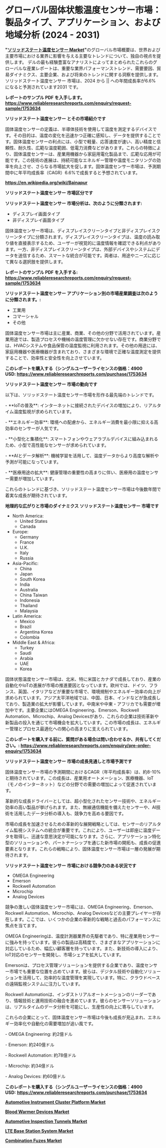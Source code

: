 <p><h1>グローバル固体状態温度センサー市場：製品タイプ、アプリケーション、および地域分析 (2024 - 2031)</h1></p><p><strong>"<a href="https://www.reliableresearchreports.com/solid-state-temperature-sensor-r1753634?utm_campaign=107&utm_medium=6&utm_source=Github&utm_content=ia&utm_term=02102024&utm_id=solid-state-temperature-sensor">ソリッドステート温度センサー Market</a>"</strong>のグローバル市場概要は、世界および主要市場における業界に影響を与える主要なトレンドについて、独自の視点を提供します。 デルの最も経験豊富なアナリストによってまとめられたこれらのグローバルな産業レポートは、重要な業界パフォーマンストレンド、需要要因、貿易ダイナミクス、主要企業、および将来のトレンドに関する洞察を提供します。 ソリッドステート温度センサー 市場は、2024 から || への年間成長率が6.6% になると予測されています2031 です。</p>
<p><strong>レポートのサンプル PDF を入手します。</strong><strong><a href="https://www.reliableresearchreports.com/enquiry/request-sample/1753634?utm_campaign=107&utm_medium=6&utm_source=Github&utm_content=ia&utm_term=02102024&utm_id=solid-state-temperature-sensor">https://www.reliableresearchreports.com/enquiry/request-sample/1753634</a></strong></p>
<p><strong>ソリッドステート温度センサー とその市場紹介です</strong></p>
<p><p>固体温度センサーの定義は、半導体技術を使用して温度を測定するデバイスです。その目的は、温度の変化を迅速かつ正確に感知し、データを提供することです。固体温度センサーの利点には、小型で軽量、応答速度が速い、高い精度と信頼性、耐久性、広範な温度範囲、低電力消費などがあります。これらの特徴により、固体温度センサーは、産業用機器から家庭用電化製品まで、広範な応用が可能です。この技術の進展は、持続可能なエネルギー管理や温度モニタリングの効率を向上させ、さらなる市場拡大を促します。固体温度センサー市場は、予測期間中に年平均成長率（CAGR）6.6%で成長すると予想されています。</p><a href="https://en.wikipedia.org/wiki/Bainapur?utm_campaign=107&utm_medium=6&utm_source=Github&utm_content=ia&utm_term=02102024&utm_id=solid-state-temperature-sensor"></a></p>
<p><strong><a href="https://en.wikipedia.org/wiki/Bainapur?utm_campaign=107&utm_medium=6&utm_source=Github&utm_content=ia&utm_term=02102024&utm_id=solid-state-temperature-sensor">https://en.wikipedia.org/wiki/Bainapur</a></strong></p>
<p><strong>ソリッドステート温度センサー&nbsp;市場区分です</strong><strong></strong></p>
<p><strong>ソリッドステート温度センサー 市場分析は、次のように分類されます:</strong>&nbsp;</p>
<p><ul><li>ディスプレイ画面タイプ</li><li>非ディスプレイ画面タイプ</li></ul></p>
<p><p>固体温度センサー市場は、ディスプレイスクリーンタイプと非ディスプレイスクリーンタイプに分類されます。ディスプレイスクリーンタイプは、温度の読み取り値を直接表示するため、ユーザーが視覚的に温度情報を確認できる利点があります。一方、非ディスプレイスクリーンタイプは、外部デバイスやシステムにデータを送信するため、スマートな統合が可能です。両者は、用途やニーズに応じて異なる選択肢を提供します。</p></p>
<p><strong>レポートのサンプル PDF を入手する: <a href="https://www.reliableresearchreports.com/enquiry/request-sample/1753634?utm_campaign=107&utm_medium=6&utm_source=Github&utm_content=ia&utm_term=02102024&utm_id=solid-state-temperature-sensor">https://www.reliableresearchreports.com/enquiry/request-sample/1753634</a></strong></p>
<p><strong> ソリッドステート温度センサー アプリケーション別の市場産業調査は次のように分類されます。:</strong></p>
<p><ul><li>工業用</li><li>コマーシャル</li><li>その他</li></ul></p>
<p><p>固体温度センサー市場は主に産業、商業、その他の分野で活用されています。産業用途では、製造プロセスや機械の温度管理に欠かせない存在です。商業分野では、HVACシステムや食品保管の温度監視に利用されます。その他の用途には、家庭用機器や医療機器が含まれており、さまざまな環境で正確な温度測定を提供することで、効率性と安全性を向上させています。</p></p>
<p><strong>このレポートを購入する（シングルユーザーライセンスの価格：4900 USD:</strong><strong>&nbsp;<a href="https://www.reliableresearchreports.com/purchase/1753634?utm_campaign=107&utm_medium=6&utm_source=Github&utm_content=ia&utm_term=02102024&utm_id=solid-state-temperature-sensor">https://www.reliableresearchreports.com/purchase/1753634</a></strong></p>
<p><strong>ソリッドステート温度センサー 市場の動向です</strong></p>
<p><p>以下は、ソリッドステート温度センサー市場を形作る最先端のトレンドです。</p><p>- **IoTの普及**: インターネットに接続されたデバイスの増加により、リアルタイム温度監視が求められています。</p><p>  </p><p>- **エネルギー効率**: 環境への配慮から、エネルギー消費を最小限に抑える高効率のセンサーが人気です。</p><p>  </p><p>- **小型化と集積化**: スマートフォンやウェアラブルデバイスに組み込まれるため、小型で高性能なセンサーが求められています。</p><p>  </p><p>- **AIとデータ解析**: 機械学習を活用して、温度データからより高度な解析や予測が可能になっています。</p><p>  </p><p>- **医療用途の拡大**: 健康管理の重要性の高まりに伴い、医療用の温度センサー需要が増加しています。</p><p>これらのトレンドに基づき、ソリッドステート温度センサー市場は今後数年間で着実な成長が期待されています。</p></p>
<p><strong>地理的な広がりと市場のダイナミクス ソリッドステート温度センサー 市場です</strong></p>
<p><ul>
    <li>
        North America:
        <ul>
            <li>United States</li>
            <li>Canada</li>
        </ul>
    </li>
    <li>
        Europe:
        <ul>
            <li>Germany</li>
            <li>France</li>
            <li>U.K.</li>
            <li>Italy</li>
            <li>Russia</li>
        </ul>
    </li>
    <li>
        Asia-Pacific:
        <ul>
            <li>China</li>
            <li>Japan</li>
            <li>South Korea</li>
            <li>India</li>
            <li>Australia</li>
            <li>China Taiwan</li>
            <li>Indonesia</li>
            <li>Thailand</li>
            <li>Malaysia</li>
        </ul>
    </li>
    <li>
        Latin America:
        <ul>
            <li>Mexico</li>
            <li>Brazil</li>
            <li>Argentina Korea</li>
            <li>Colombia</li>
        </ul>
    </li>
    <li>
        Middle East & Africa:
        <ul>
            <li>Turkey</li>
            <li>Saudi</li>
            <li>Arabia</li>
            <li>UAE</li>
            <li>Korea</li>
        </ul>
    </li>
    </ul></p>
<p><p>固体状態温度センサー市場は、北米、特に米国とカナダで成長しており、産業の自動化やIoTの進展が市場の推進要因となっています。欧州では、ドイツ、フランス、英国、イタリアなどが重要な市場で、環境規制やエネルギー効率の向上が求められています。アジア太平洋地域では、中国、日本、インドなどが急成長しており、製造業の拡大が影響しています。中南米や中東・アフリカでも需要が増加中です。主要企業にはOMEGA Engineering、Emerson、Rockwell Automation、Microchip、Analog Devicesがあり、これらの企業は技術革新や新製品の投入を通じて市場機会を拡大しています。この市場の成長は、エネルギー管理とプロセス最適化への関心の高まりに支えられています。</p></p>
<p><strong>このレポートを購入する前に、質問がある場合は問い合わせるか、共有してください。:&nbsp;<a href="https://www.reliableresearchreports.com/enquiry/pre-order-enquiry/1753634?utm_campaign=107&utm_medium=6&utm_source=Github&utm_content=ia&utm_term=02102024&utm_id=solid-state-temperature-sensor">https://www.reliableresearchreports.com/enquiry/pre-order-enquiry/1753634</a></strong></p>
<p><strong>ソリッドステート温度センサー 市場の成長見通しと市場予測です</strong></p>
<p><p>固体温度センサー市場の予測期間におけるCAGR（年平均成長率）は、約8-10%と期待されています。この成長は、産業用オートメーション、医療機器、IoT（モノのインターネット）などの分野での需要の増加によって促進されています。</p><p>革新的な成長ドライバーとしては、超小型化されたセンサー技術や、エネルギー効率の高い製品が挙げられます。また、無線通信機能を備えたセンサーや、AI技術を活用したデータ分析の導入も、競争力を高める要因です。</p><p>市場の成長を加速させるための革新的な展開戦略としては、センサーのリアルタイム監視システムへの統合が重要です。これにより、ユーザーは即座に温度データを取得し、迅速な意思決定が可能になります。さらに、アプリケーション特化型のソリューションや、パートナーシップを通じた新市場の開拓も、成長の促進要素となります。これらの戦略により、固体温度センサー市場は一層の発展が期待されます。</p></p>
<p><strong>ソリッドステート温度センサー 市場における競争力のある状況です</strong></p>
<p><ul><li>OMEGA Engineering</li><li>Emerson</li><li>Rockwell Automation</li><li>Microchip</li><li>Analog Devices</li></ul></p>
<p><p>競争の激しい固体温度センサー市場には、OMEGA Engineering、Emerson、Rockwell Automation、Microchip、Analog Devicesなどの主要プレイヤーが存在します。ここでは、いくつかの企業の革新的な戦略と過去のパフォーマンスに焦点を当てます。</p><p>OMEGA Engineeringは、温度計測器業界の先駆者であり、特に産業用センサーに強みを持っています。彼らの製品は高精度で、さまざまなアプリケーションに対応しているため、幅広い顧客層を持っています。また、新技術の導入により、IoT対応のセンサーを開発し、市場シェアを拡大しています。</p><p>Emersonは、プロセス管理ソリューションを提供する企業であり、温度センサー市場でも重要な位置を占めています。彼らは、デジタル技術や自動化ソリューションを活用して、効率的な温度管理を実現しています。特に、クラウドベースの遠隔監視システムに注力しています。</p><p>Rockwell Automationは、インダストリアルオートメーションのリーダーであり、情報技術と運用技術の融合を進めています。彼らのセンサーソリューションは、リアルタイムのデータ分析を可能にし、生産性の向上に寄与しています。</p><p>これらの企業にとって、固体温度センサー市場は今後も成長が見込まれ、エネルギー効率化や自動化の需要増加が追い風です。</p><p>- OMEGA Engineering: 約2億ドル</p><p>- Emerson: 約240億ドル</p><p>- Rockwell Automation: 約78億ドル</p><p>- Microchip: 約34億ドル</p><p>- Analog Devices: 約60億ドル</p></p>
<p><strong>このレポートを購入する（シングルユーザーライセンスの価格：4900 USD:</strong>&nbsp;<strong><a href="https://www.reliableresearchreports.com/purchase/1753634?utm_campaign=107&utm_medium=6&utm_source=Github&utm_content=ia&utm_term=02102024&utm_id=solid-state-temperature-sensor">https://www.reliableresearchreports.com/purchase/1753634</a></strong></p>
<p><strong><p><a href="https://github.com/RoseBoyd475/Market-Research-Report-List-1/blob/main/automotive-instrument-cluster-platform-market.md?utm_campaign=107&utm_medium=6&utm_source=Github&utm_content=ia&utm_term=02102024&utm_id=solid-state-temperature-sensor">Automotive Instrument Cluster Platform Market</a></p><p><a href="https://www.linkedin.com/pulse/emerging-blood-warmer-devices-market-opportunities-analysis-c0wte?utm_campaign=107&utm_medium=6&utm_source=Github&utm_content=ia&utm_term=02102024&utm_id=solid-state-temperature-sensor">Blood Warmer Devices Market</a></p><p><a href="https://github.com/NasrinKhan99/Market-Research-Report-List-1/blob/main/automotive-inspection-tunnels-market.md?utm_campaign=107&utm_medium=6&utm_source=Github&utm_content=ia&utm_term=02102024&utm_id=solid-state-temperature-sensor">Automotive Inspection Tunnels Market</a></p><p><a href="https://issuu.com/reportprime-2/docs/lte-base-station-system-market-size_556a78eb10ecc3?utm_campaign=107&utm_medium=6&utm_source=Github&utm_content=ia&utm_term=02102024&utm_id=solid-state-temperature-sensor">LTE Base Station System Market</a></p><p><a href="https://issuu.com/reportprime-2/docs/combination-fuzes-market-size-2030._fffd3b4786e212?utm_campaign=107&utm_medium=6&utm_source=Github&utm_content=ia&utm_term=02102024&utm_id=solid-state-temperature-sensor">Combination Fuzes Market</a></p></strong></p>